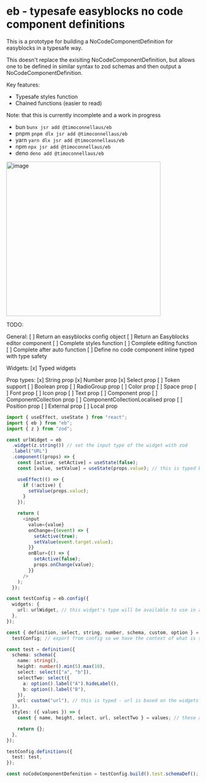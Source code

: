 # eb - typesafe easyblocks no code component definitions

This is a prototype for building a NoCodeComponentDefinition for easyblocks in a typesafe way.

This doesn't replace the exisiting NoCodeComponentDefinition, but allows one to be defined in similar syntax to zod schemas and then output a NoCodeComponentDefinition.

Key features:

- Typesafe styles function
- Chained functions (easier to read)

Note: that this is currently incomplete and a work in progress

- bun `bunx jsr add @timoconnellaus/eb`
- pnpm `pnpm dlx jsr add @timoconnellaus/eb`
- yarn `yarn dlx jsr add @timoconnellaus/eb`
- npm `npx jsr add @timoconnellaus/eb`
- deno `deno add @timoconnellaus/eb`

<img width="402" alt="image" src="https://github.com/timoconnellaus/easyblocks-typed/assets/3151605/ef8a67b3-570f-4912-b6b2-63ddf370d0fd">

TODO:

General:
[ ] Return an easyblocks config object
[ ] Return an Easyblocks editor component
[ ] Complete styles function
[ ] Complete editing function
[ ] Complete after auto function
[ ] Define no code component inline typed with type safety

Widgets:
[x] Typed widgets

Prop types:
[x] String prop
[x] Number prop
[x] Select prop
[ ] Token support
[ ] Boolean prop
[ ] RadioGroup prop
[ ] Color prop
[ ] Space prop
[ ] Font prop
[ ] Icon prop
[ ] Text prop
[ ] Component prop
[ ] ComponentCollection prop
[ ] ComponentCollectionLocalised prop
[ ] Position prop
[ ] External prop
[ ] Local prop

```ts
import { useEffect, useState } from "react";
import { eb } from "eb";
import { z } from "zod";

const urlWidget = eb
  .widget(z.string()) // set the input type of the widget with zod
  .label("URL")
  .component((props) => {
    const [active, setActive] = useState(false);
    const [value, setValue] = useState(props.value); // this is typed based on the zod type

    useEffect(() => {
      if (!active) {
        setValue(props.value);
      }
    });

    return (
      <input
        value={value}
        onChange={(event) => {
          setActive(true);
          setValue(event.target.value);
        }}
        onBlur={() => {
          setActive(false);
          props.onChange(value);
        }}
      />
    );
  });

const testConfig = eb.config({
  widgets: {
    url: urlWidget, // this widget's type will be available to use in a definition (correctly typed)
  },
});

const { definition, select, string, number, schema, custom, option } =
  testConfig; // export from config so we have the context of what is set in config (e.g. widgets)

const test = definition({
  schema: schema({
    name: string(),
    height: number().min(5).max(10),
    select: select(["a", "b"]),
    selectTwo: select({
      a: option().label("A").hideLabel(),
      b: option().label("B"),
    }),
    url: custom("url"), // this is typed - url is based on the widgets defined in the config
  }),
  styles: ({ values }) => {
    const { name, height, select, url, selectTwo } = values; // these are all typed correctly (including unions for select)

    return {};
  },
});

testConfig.definitions({
  test: test,
});

const noCodeComponentDefenition = testConfig.build().test.schemaDef();
```
